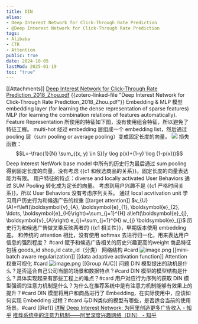 ```yaml
---
title: DIN
alias:
- Deep Interest Network for Click-Through Rate Prediction
- @Deep Interest Network for Click-Through Rate Prediction
tags:
- Alibaba
- CTR
- Attention
public: true
date: 2024-10-05
lastMod: 2025-01-19
toc: "true"
---
```


[[Attachments]]
[Deep Interest Network for Click-Through Rate Prediction_2018_Zhou.pdf](zotero://select/library/items/X5DBN29L) {{zotero-linked-file "Deep Interest Network for Click-Through Rate Prediction_2018_Zhou.pdf"}}
Embedding & MLP 模型
embedding layer (for learning the dense representation of sparse features)
MLP (for learning the combination relations of features automatically).
Feature Representation
所使用的特征如下图，没有使用组合特征，所以避免了特征工程。
multi-hot 经过 embedding 层组成一个 embedding list，然后通过 pooling 层（sum pooling or average pooling）变成固定长度的向量。
![](https://media.xiang578.com/15666370349252.jpg)
损失函数：$$L=-\frac{1}{N} \sum_{(x, y) \in S}(y \log p(x)+(1-y) \log (1-p(x)))$$
Deep Interest NetWork
base model 中所有的历史行为最后通过 sum pooling 得到固定长度的向量，没有考虑 {{c1 和候选商品的关系}}。固定长度的向量表达能力有限。
用户特征的特点：diverse and locally activated
User Behaviors 通过 SUM Pooling 转化成为定长的向量。
考虑到用户兴趣不是 {{c1 严格时间关系}}，所以 User Behaviors 没有考虑序列关系。
通过 local acvtivation unit 学习用户历史行为和候选广告的权重 [[target attention]]
$v_{U}(A)=f\left(\boldsymbol{v}_{A}, \boldsymbol{e}_{1}, \boldsymbol{e}_{2}, \ldots, \boldsymbol{e}_{H}\right)=\sum_{j=1}^{H} a\left(\boldsymbol{e}_{j}, \boldsymbol{v}_{A}\right) e_{j}=\sum_{j=1}^{H} w_{j} \boldsymbol{e}_{j}$
历史行为和候选广告做叉乘反映两者的 {{c1 相关性}}，早期版本使用 embedding 差。
和传统的 attention 相比，没有使用 softmax 去进行归一化，用来表达用户信息的强烈程度？ #card
赋予和候选广告相关的历史兴趣更高的weight
商品特征包括 goods_id shop_id cate_id（分类）
网络结构 #card
![image.png](/assets/image_1733636667434_0.png)
[[mini-batch aware regularization]]
[[data adaptive activation function]]
Attention 权重可视化 #card
![image.png](/assets/image_1735566640876_0.png)
[[Group AUC]]
问题
DIN 模型提出的动机是什么？是否适合自己公司当前的场景和数据特点？#card
DIN 模型的模型结构是什么？具体实现起来有那些工程上的难点？#card
用户对应行为序列的获取
DIN 模型强调的注意力机制是什么？为什么在推荐系统中是有注意力机制能够有效果上的提升？#card
DIN 模型将用户和商品进行了 Embedding，在实际使用中，应该如何实现 Embedding 过程？#card
与DIN类似的模型有哪些，是否适合当前的使用场景。#card
[[Ref]]
[详解 Deep Interest Network: 为阿里创造更多广告收入 - 知乎](https://media.xiang578.com/https://zhuanlan.zhihu.com/p/54085498)
[推荐系统中的注意力机制——阿里深度兴趣网络（DIN） - 知乎](https://media.xiang578.com/https://zhuanlan.zhihu.com/p/51623339)